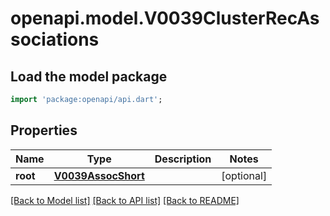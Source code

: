 # openapi.model.V0039ClusterRecAssociations

## Load the model package
```dart
import 'package:openapi/api.dart';
```

## Properties
Name | Type | Description | Notes
------------ | ------------- | ------------- | -------------
**root** | [**V0039AssocShort**](V0039AssocShort.md) |  | [optional] 

[[Back to Model list]](../README.md#documentation-for-models) [[Back to API list]](../README.md#documentation-for-api-endpoints) [[Back to README]](../README.md)


